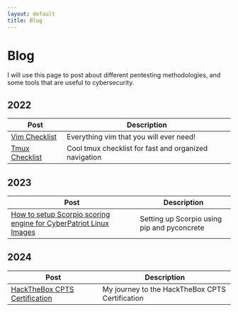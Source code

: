 ```yaml
---
layout: default
title: Blog
---
```

# Blog

I will use this page to post about different pentesting methodologies, and some tools that are useful to cybersecurity.

## 2022

| Post                                               | Description                                           |
| -------------------------------------------------- | ----------------------------------------------------- |
| [Vim Checklist](_posts/2022-09-19-vim_checklist.md)   | Everything vim that you will ever need!               |
| [Tmux Checklist](_posts/2022-10-03-tmux_checklist.md) | Cool tmux checklist for fast and organized navigation |

## 2023

| Post                                                                                                       | Description                                 |
| ---------------------------------------------------------------------------------------------------------- | ------------------------------------------- |
| [How to setup Scorpio scoring engine for CyberPatriot Linux Images](_posts/2023-06-15-scorpio_linux_setup.md) | Setting up Scorpio using pip and pyconcrete |

## 2024

| Post                                                                                                       | Description                                 |
| ---------------------------------------------------------------------------------------------------------- | ------------------------------------------- |
| [HackTheBox CPTS Certification](_posts/2024-09-18-CPTS.md) | My journey to the HackTheBox CPTS Certification |